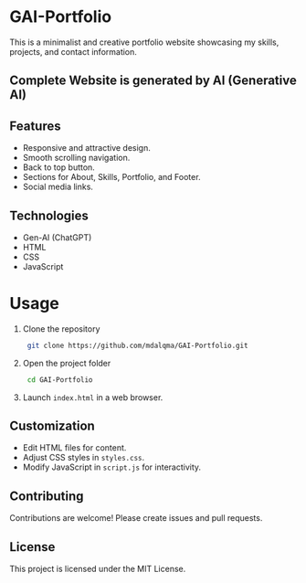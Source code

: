 # GAI-Portfolio

This is a minimalist and creative portfolio website showcasing my skills, projects, and contact information.

## Complete Website is generated by AI (Generative AI)

## Features

- Responsive and attractive design.
- Smooth scrolling navigation.
- Back to top button.
- Sections for About, Skills, Portfolio, and Footer.
- Social media links.

## Technologies

- Gen-AI (ChatGPT)
- HTML
- CSS
- JavaScript

# Usage

1. Clone the repository

   ```bash
    git clone https://github.com/mdalqma/GAI-Portfolio.git
   ```

2. Open the project folder

   ```bash
    cd GAI-Portfolio
   ```

3. Launch `index.html` in a web browser.

## Customization

- Edit HTML files for content.
- Adjust CSS styles in `styles.css`.
- Modify JavaScript in `script.js` for interactivity.

## Contributing

Contributions are welcome! Please create issues and pull requests.

## License

This project is licensed under the MIT License.
